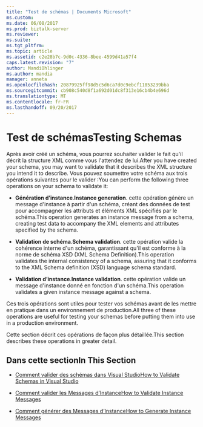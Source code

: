 ```yaml
---
title: "Test de schémas | Documents Microsoft"
ms.custom: 
ms.date: 06/08/2017
ms.prod: biztalk-server
ms.reviewer: 
ms.suite: 
ms.tgt_pltfrm: 
ms.topic: article
ms.assetid: c2e28b7c-9d0c-4336-8bee-4599d41a57f4
caps.latest.revision: "7"
author: MandiOhlinger
ms.author: mandia
manager: anneta
ms.openlocfilehash: 20879925ff98d5c5d6ca7d0c9ebcf11853239bba
ms.sourcegitcommit: cb908c540d8f1a692d01dc8f313e16cb4b4e696d
ms.translationtype: MT
ms.contentlocale: fr-FR
ms.lasthandoff: 09/20/2017
---
```

# <a name="testing-schemas"></a><span data-ttu-id="21fc4-102">Test de schémas</span><span class="sxs-lookup"><span data-stu-id="21fc4-102">Testing Schemas</span></span>
<span data-ttu-id="21fc4-103">Après avoir créé un schéma, vous pourrez souhaiter valider le fait qu'il décrit la structure XML comme vous l'attendez de lui.</span><span class="sxs-lookup"><span data-stu-id="21fc4-103">After you have created your schema, you may want to validate that it describes the XML structure you intend it to describe.</span></span> <span data-ttu-id="21fc4-104">Vous pouvez soumettre votre schéma aux trois opérations suivantes pour le valider :</span><span class="sxs-lookup"><span data-stu-id="21fc4-104">You can perform the following three operations on your schema to validate it:</span></span>  
  
-   <span data-ttu-id="21fc4-105">**Génération d’instance**.</span><span class="sxs-lookup"><span data-stu-id="21fc4-105">**Instance generation**.</span></span> <span data-ttu-id="21fc4-106">cette opération génère un message d'instance à partir d'un schéma, créant des données de test pour accompagner les attributs et éléments XML spécifiés par le schéma.</span><span class="sxs-lookup"><span data-stu-id="21fc4-106">This operation generates an instance message from a schema, creating test data to accompany the XML elements and attributes specified by the schema.</span></span>  
  
-   <span data-ttu-id="21fc4-107">**Validation de schéma**.</span><span class="sxs-lookup"><span data-stu-id="21fc4-107">**Schema validation**.</span></span> <span data-ttu-id="21fc4-108">cette opération valide la cohérence interne d'un schéma, garantissant qu'il est conforme à la norme de schéma XSD (XML Schema Definition).</span><span class="sxs-lookup"><span data-stu-id="21fc4-108">This operation validates the internal consistency of a schema, assuring that it conforms to the XML Schema definition (XSD) language schema standard.</span></span>  
  
-   <span data-ttu-id="21fc4-109">**Validation d’instance**.</span><span class="sxs-lookup"><span data-stu-id="21fc4-109">**Instance validation**.</span></span> <span data-ttu-id="21fc4-110">cette opération valide un message d'instance donné en fonction d'un schéma.</span><span class="sxs-lookup"><span data-stu-id="21fc4-110">This operation validates a given instance message against a schema.</span></span>  
  
 <span data-ttu-id="21fc4-111">Ces trois opérations sont utiles pour tester vos schémas avant de les mettre en pratique dans un environnement de production.</span><span class="sxs-lookup"><span data-stu-id="21fc4-111">All three of these operations are useful for testing your schemas before putting them into use in a production environment.</span></span>  
  
 <span data-ttu-id="21fc4-112">Cette section décrit ces opérations de façon plus détaillée.</span><span class="sxs-lookup"><span data-stu-id="21fc4-112">This section describes these operations in greater detail.</span></span>  
  
## <a name="in-this-section"></a><span data-ttu-id="21fc4-113">Dans cette section</span><span class="sxs-lookup"><span data-stu-id="21fc4-113">In This Section</span></span>  
  
-   [<span data-ttu-id="21fc4-114">Comment valider des schémas dans Visual Studio</span><span class="sxs-lookup"><span data-stu-id="21fc4-114">How to Validate Schemas in Visual Studio</span></span>](../core/how-to-validate-schemas-in-visual-studio.md)  
  
-   [<span data-ttu-id="21fc4-115">Comment valider les Messages d’Instance</span><span class="sxs-lookup"><span data-stu-id="21fc4-115">How to Validate Instance Messages</span></span>](../core/how-to-validate-instance-messages.md)  
  
-   [<span data-ttu-id="21fc4-116">Comment générer des Messages d’Instance</span><span class="sxs-lookup"><span data-stu-id="21fc4-116">How to Generate Instance Messages</span></span>](../core/how-to-generate-instance-messages.md)